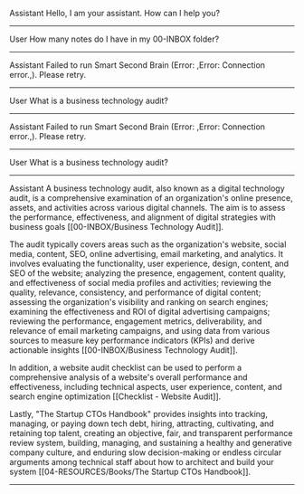 Assistant
Hello, I am your assistant. How can I help you?
- - - - -
User
How many notes do I have in my 00-INBOX folder?
- - - - -
Assistant
Failed to run Smart Second Brain (Error: ,Error: Connection error.,). Please retry.
- - - - -
User
What is a business technology audit?
- - - - -
Assistant
Failed to run Smart Second Brain (Error: ,Error: Connection error.,). Please retry.
- - - - -
User
What is a business technology audit?
- - - - -
Assistant
A business technology audit, also known as a digital technology audit, is a comprehensive examination of an organization's online presence, assets, and activities across various digital channels. The aim is to assess the performance, effectiveness, and alignment of digital strategies with business goals [[00-INBOX/Business Technology Audit]]. 

The audit typically covers areas such as the organization's website, social media, content, SEO, online advertising, email marketing, and analytics. It involves evaluating the functionality, user experience, design, content, and SEO of the website; analyzing the presence, engagement, content quality, and effectiveness of social media profiles and activities; reviewing the quality, relevance, consistency, and performance of digital content; assessing the organization's visibility and ranking on search engines; examining the effectiveness and ROI of digital advertising campaigns; reviewing the performance, engagement metrics, deliverability, and relevance of email marketing campaigns, and using data from various sources to measure key performance indicators (KPIs) and derive actionable insights [[00-INBOX/Business Technology Audit]]. 

In addition, a website audit checklist can be used to perform a comprehensive analysis of a website's overall performance and effectiveness, including technical aspects, user experience, content, and search engine optimization [[Checklist - Website Audit]]. 

Lastly, "The Startup CTOs Handbook" provides insights into tracking, managing, or paying down tech debt, hiring, attracting, cultivating, and retaining top talent, creating an objective, fair, and transparent performance review system, building, managing, and sustaining a healthy and generative company culture, and enduring slow decision-making or endless circular arguments among technical staff about how to architect and build your system [[04-RESOURCES/Books/The Startup CTOs Handbook]].
- - - - -